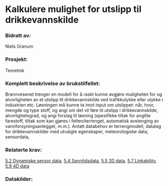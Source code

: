 # Kalkulere mulighet for utslipp til drikkevannskilde
### Bidratt av: 
Niels Granum
### Prosjekt: 
Teoretisk
### Komplett beskrivelse av brukstilfellet: 
Brannvesenet trenger en modell for å raskt kunne avgjøre muligheten for og alvorligheten av et utslipp til drikkevannskilde ved trafikkulykke eller ulykke i industrien etc. Løsningen må kunne ta imot input om utslippet: når, hvor, mengde og type stoff, og angi om det vil føre til utslipp i drikkevannskilde, alvorlighetsgrad, og angi forslag til løsning (spesifikke tiltak for angitte farestoff, tiltak som kan gjøres i felten/terrenget, automatisk avstenging av vannforsyningsanlegget, m.m.). Antatt databehov er terrengmodell, datalag for drikkevannskilder med utvalgte egenskaper, meteorologiske data, sensordata,
### Relaterte krav:  
[5.2 Dynamiske sensor data](#5.2), [5.4 Sanntidsdata](#5.4), [5.5 3D data](#5.5), [5.7 Linkability](#5.7), [5.9 4D data](#5.9)
### Datakilder:  
